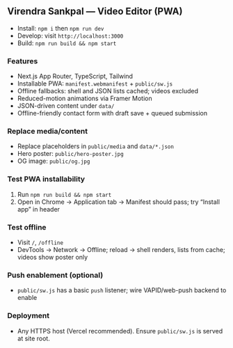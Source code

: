 ## Virendra Sankpal — Video Editor (PWA)

- Install: `npm i` then `npm run dev`
- Develop: visit `http://localhost:3000`
- Build: `npm run build && npm start`

### Features
- Next.js App Router, TypeScript, Tailwind
- Installable PWA: `manifest.webmanifest` + `public/sw.js`
- Offline fallbacks: shell and JSON lists cached; videos excluded
- Reduced-motion animations via Framer Motion
- JSON-driven content under `data/`
- Offline-friendly contact form with draft save + queued submission

### Replace media/content
- Replace placeholders in `public/media` and `data/*.json`
- Hero poster: `public/hero-poster.jpg`
- OG image: `public/og.jpg`

### Test PWA installability
1. Run `npm run build && npm start`
2. Open in Chrome → Application tab → Manifest should pass; try “Install app” in header

### Test offline
- Visit `/`, `/offline`
- DevTools → Network → Offline; reload → shell renders, lists from cache; videos show poster only

### Push enablement (optional)
- `public/sw.js` has a basic `push` listener; wire VAPID/web-push backend to enable

### Deployment
- Any HTTPS host (Vercel recommended). Ensure `public/sw.js` is served at site root.
